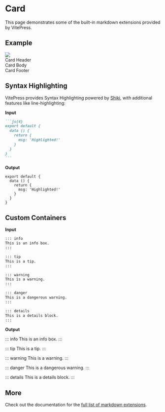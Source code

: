 # Card

This page demonstrates some of the built-in markdown extensions provided by VitePress.

<script setup>
import './card';
</script>

## Example

<div class="p-8 bg-gradient-to-b from-indigo-50 to-transparent rounded-2xl flex justify-center">
  <ui-card class="w-80">
    <img src="http://via.placeholder.com/600x400" slot="media" />
    <div class="text-lg font-bold" slot="header">Card Header</div>
    <div slot="body">Card Body</div>
    <footer slot="footer" class="border-t border-gray-200 px-8 py-4">
      Card Footer
    </footer>
  </ui-card>
</div>

## Syntax Highlighting

VitePress provides Syntax Highlighting powered by [Shiki](https://github.com/shikijs/shiki), with additional features like line-highlighting:

**Input**

````md
```js{4}
export default {
  data () {
    return {
      msg: 'Highlighted!'
    }
  }
}
```
````

**Output**

```js{4}
export default {
  data () {
    return {
      msg: 'Highlighted!'
    }
  }
}
```

## Custom Containers

**Input**

```md
::: info
This is an info box.
:::

::: tip
This is a tip.
:::

::: warning
This is a warning.
:::

::: danger
This is a dangerous warning.
:::

::: details
This is a details block.
:::
```

**Output**

::: info
This is an info box.
:::

::: tip
This is a tip.
:::

::: warning
This is a warning.
:::

::: danger
This is a dangerous warning.
:::

::: details
This is a details block.
:::

## More

Check out the documentation for the [full list of markdown extensions](https://vitepress.dev/guide/markdown).
